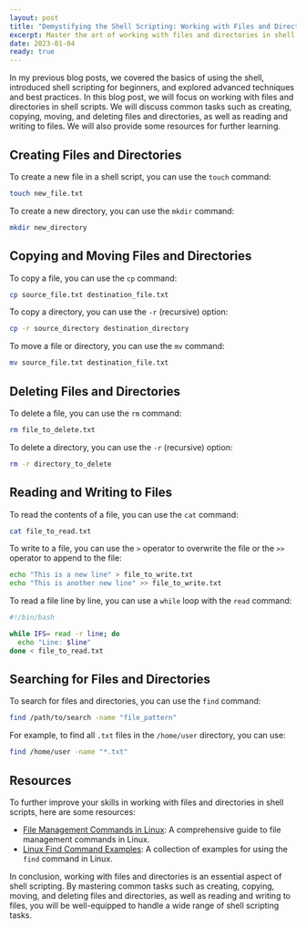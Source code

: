 ```yaml
---
layout: post
title: "Demystifying the Shell Scripting: Working with Files and Directories"
excerpt: Master the art of working with files and directories in shell scripting to streamline your tasks and improve efficiency. Learn how to create, copy, move, and delete files and directories, as well as read and write to files using practical examples. Discover the power of searching for files and directories with the `find` command. Enhance your shell scripting skills with valuable resources and tutorials, and unlock the full potential of file and directory management in the shell.
date: 2023-01-04
ready: true
---
```


In my previous blog posts, we covered the basics of using the shell, introduced shell scripting for beginners, and explored advanced techniques and best practices. In this blog post, we will focus on working with files and directories in shell scripts. We will discuss common tasks such as creating, copying, moving, and deleting files and directories, as well as reading and writing to files. We will also provide some resources for further learning.

## Creating Files and Directories

To create a new file in a shell script, you can use the `touch` command:

```bash
touch new_file.txt
```

To create a new directory, you can use the `mkdir` command:

```bash
mkdir new_directory
```

## Copying and Moving Files and Directories

To copy a file, you can use the `cp` command:

```bash
cp source_file.txt destination_file.txt
```

To copy a directory, you can use the `-r` (recursive) option:

```bash
cp -r source_directory destination_directory
```

To move a file or directory, you can use the `mv` command:

```bash
mv source_file.txt destination_file.txt
```

## Deleting Files and Directories

To delete a file, you can use the `rm` command:

```bash
rm file_to_delete.txt
```

To delete a directory, you can use the `-r` (recursive) option:

```bash
rm -r directory_to_delete
```

## Reading and Writing to Files

To read the contents of a file, you can use the `cat` command:

```bash
cat file_to_read.txt
```

To write to a file, you can use the `>` operator to overwrite the file or the `>>` operator to append to the file:

```bash
echo "This is a new line" > file_to_write.txt
echo "This is another new line" >> file_to_write.txt
```

To read a file line by line, you can use a `while` loop with the `read` command:

```bash
#!/bin/bash

while IFS= read -r line; do
  echo "Line: $line"
done < file_to_read.txt
```

## Searching for Files and Directories

To search for files and directories, you can use the `find` command:

```bash
find /path/to/search -name "file_pattern"
```

For example, to find all `.txt` files in the `/home/user` directory, you can use:

```bash
find /home/user -name "*.txt"
```

## Resources

To further improve your skills in working with files and directories in shell scripts, here are some resources:

- [File Management Commands in Linux](https://www.tecmint.com/linux-file-management-commands/): A comprehensive guide to file management commands in Linux.
- [Linux Find Command Examples](https://www.howtogeek.com/112674/how-to-find-files-and-folders-in-linux-using-the-command-line/): A collection of examples for using the `find` command in Linux.

In conclusion, working with files and directories is an essential aspect of shell scripting. By mastering common tasks such as creating, copying, moving, and deleting files and directories, as well as reading and writing to files, you will be well-equipped to handle a wide range of shell scripting tasks.